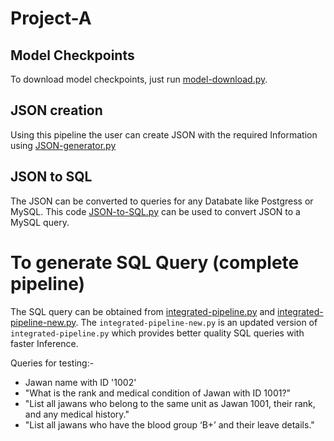 # Project-A

## Model Checkpoints
To download model checkpoints, just run [model-download.py](https://github.com/Aaditya019Jain/Project-A/blob/main/model-download.py).

## JSON creation
Using this pipeline the user can create JSON with the required Information using [JSON-generator.py](https://github.com/Aaditya019Jain/Project-A/edit/main/README.md#:~:text=JSON,-%2Dgenerator.py)

## JSON to SQL
The JSON can be converted to queries for any Databate like Postgress or MySQL. This code [JSON-to-SQL.py](https://github.com/Aaditya019Jain/Project-A/edit/main/README.md#:~:text=JSON%2D-,to,-%2DSQL.py) can be used to convert JSON to a MySQL query.

# To generate SQL Query (complete pipeline)
The SQL query can be obtained from [integrated-pipeline.py](https://github.com/Aaditya019Jain/Project-A/edit/main/README.md#:~:text=Integrated,-%2Dpipeline%2Dnew.py) and [integrated-pipeline-new.py](https://github.com/Aaditya019Jain/Project-A/edit/main/README.md#:~:text=Integrated%2Dpipeline%2D-,new.py).
The ```integrated-pipeline-new.py``` is an updated version of ```integrated-pipeline.py``` which provides better quality SQL queries with faster Inference.

Queries for testing:-
<ul>
  <li>Jawan name with ID '1002'</li>
  <li>"What is the rank and medical condition of Jawan with ID 1001?"</li>
  <li>"List all jawans who belong to the same unit as Jawan 1001, their rank, and any medical history."</li>
  <li>"List all jawans who have the blood group ‘B+’ and their leave details."</li>
</ul>
